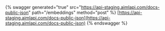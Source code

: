 {% swagger generated="true" src="https://api-staging.aimlapi.com/docs-public-json" path="/embeddings" method="post"
%}
[https://api-staging.aimlapi.com/docs-public-json](https://api-staging.aimlapi.com/docs-public-json)
{% endswagger %}
